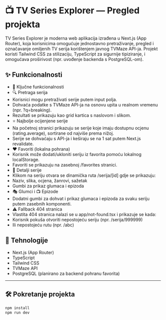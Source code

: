 # 📺 TV Series Explorer — Pregled projekta

TV Series Explorer je moderna web aplikacija izrađena u Next.js (App Router), koja korisnicima omogućuje jednostavno pretraživanje, pregled i označavanje omiljenih TV serija korištenjem javnog TVMaze API-ja. Projekt koristi Tailwind CSS za stilizaciju, TypeScript za sigurnije tipiziranje, i omogućava proširivost (npr. uvođenje backenda s PostgreSQL-om).


## ✨ Funkcionalnosti

- 🔧 Ključne funkcionalnosti
- 🔍 Pretraga serija
-   Korisnici mogu pretraživati serije putem input polja.
-   Dohvaća podatke s TVMaze API-ja na osnovu upita u realnom vremenu (npr. ?q=breaking).
-   Rezultati se prikazuju kao grid kartica s naslovom i slikom.
- ⭐ Najbolje ocijenjene serije
-   Na početnoj stranici prikazuju se serije koje imaju dostupnu ocjenu (rating.average), sortirane od najviše prema nižoj.
-   Serije se dohvaćaju s API-ja i keširaju se na 1 sat putem Next.js revalidate.
- ❤️ Favoriti (lokalna pohrana)
-   Korisnik može dodati/ukloniti seriju iz favorita pomoću lokalnog localStorage.
-   Favoriti se prikazuju na zasebnoj /favorites stranici.
- 📃 Detalji serije
-   Klikom na seriju otvara se dinamička ruta /serija/[id] gdje se prikazuju:
-   Naziv, slika, ocjena, žanrovi, sažetak
-   Gumbi za prikaz glumaca i epizoda
- 🎭 Glumci i 📺 Epizode
-   Dodatni gumbi za dohvat i prikaz glumaca i epizoda za svaku seriju putem zasebnih komponenti.
- ⚠️ Fallback 404 stranica
-   Vlastita 404 stranica nalazi se u app/not-found.tsx i prikazuje se kada:
-   Korisnik pokuša otvoriti nepostojeću seriju (npr. /serija/999999)
-   Ili nepostojeću rutu (npr. /abc)


## 🚀 Tehnologije

- Next.js (App Router)
- TypeScript
- Tailwind CSS
- TVMaze API
- PostgreSQL (planirano za backend pohranu favorita)

---

## 🛠️ Pokretanje projekta

```bash
npm install
npm run dev